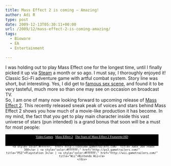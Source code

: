 ```yaml
---
title: Mass Effect 2 is coming – Amazing!
author: Adi R
type: post
date: 2009-12-13T05:30:11+00:00
url: /2009/12/mass-effect-2-is-coming-amazing/
tags:
  - Bioware
  - EA
  - Entertainment

---
```

I was holding out to play Mass Effect one for the longest time, until I finally picked it up via [Steam][1] a month or so ago. I must say, I thoroughly enjoyed it! Classic Sci-Fi adventure game with artful combat system. Story line was short, but interesting. Yes, I did get to [famous sex scene][2], and found it to be very tasteful, much more so than one may see on occasion on broadcast TV.  
So, I am one of many now looking forward to upcoming release of [Mass Effect 2][3]. This recently released sneak peak of voices and stars behind Mass Effect 2 shows you how much of a movie-like production it has become. In my mind, the fact that you get to play main character inside this vast universe of stars (pun intended) is a grand bonus that soon will be a must for most people:  


<div style="width: 480px;">
  </p> 
  
  <div style="font-size: 10px; font-family: Verdana; text-align: center; width: 480px; padding-top: 2px; padding-bottom: 2px; background-color: black; height: 32px;">
    <div>
      <a style="color:#FFFFFF;" href="http://www.gametrailers.com" title="GameTrailers.com">Video Games</a> | <a style="color:#FFFFFF;" href="http://www.gametrailers.com/game/mass-effect-2/10875" title="Mass Effect 2">Mass Effect 2</a> | <a style="color:#FFFFFF;" href="http://www.gametrailers.com/video/the-stars-mass-effect/59910" title="The Stars of Mass Effect 2 Featurette HD">The Stars of Mass Effect 2 Featurette HD</a>
    </div>
    
    <div style="padding-top: 3px;">
      <a style="color:#FFFFFF;" href="http://xbox360.gametrailers.com/" title="XBox 360">XBox 360</a> | <a style="color:#FFFFFF;" href="http://ps3.gametrailers.com/" title="PS3">Playstation 3</a> | <a style="color:#FFFFFF;" href="http://wii.gametrailers.com/" title="Wii">Nintendo Wii</a>
    </div>
  </div>
</div>

 [1]: http://www.steampowered.com
 [2]: http://www.google.com/search?hl=en&source=hp&q=mass+effect+sex+scandal&aq=0&oq=mass+effect+sex+sca&aqi=g1
 [3]: http://masseffect.bioware.com/
